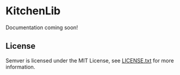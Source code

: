 # KitchenLib

Documentation coming soon!

License
-------

Semver is licensed under the MIT License, see [LICENSE.txt](https://github.com/maxhauser/semver/blob/master/License.txt) for more information.
